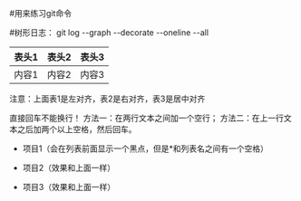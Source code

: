 #用来练习git命令

#树形日志：
git log --graph --decorate --oneline --all

表头1    |  表头2   |  表头3 
:-----  |-------: |:----:
内容1    | 内容2    |  内容3
注意：上面表1是左对齐，表2是右对齐，表3是居中对齐	

直接回车不能换行！
方法一：在两行文本之间加一个空行；
方法二：在上一行文本之后加两个以上空格，然后回车。

* 项目1（会在列表前面显示一个黑点，但是*和列表名之间有一个空格）
+ 项目2（效果和上面一样）
- 项目3（效果和上面一样）
